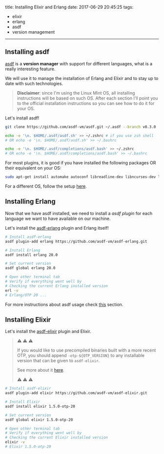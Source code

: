 title: Installing Elixir and Erlang
date: 2017-06-29 20:45:25
tags:
  - elixir
  - erlang
  - asdf
  - version management
---

## Installing asdf
[asdf](https://github.com/asdf-vm/asdf) is a **version manager** with support for different languages, what is a really interesting feature.

We will use it to manage the installation of Erlang and Elixir and to stay up to date with such technologies.

> **Disclaimer**: since I'm using the Linux Mint OS, all installing instructions will be based on such OS. After each section I'll point you to the official installation instructions so you can see how to do it for your OS.

Let's install asdf!

```sh
git clone https://github.com/asdf-vm/asdf.git ~/.asdf --branch v0.3.0

echo -e '\n. $HOME/.asdf/asdf.sh' >> ~/.zshrc # if you use zsh shell
# OR echo -e '\n. $HOME/.asdf/asdf.sh' >> ~/.bashrc

echo -e '\n. $HOME/.asdf/completions/asdf.bash' >> ~/.zshrc
# OR echo -e '\n. $HOME/.asdf/completions/asdf.bash' >> ~/.bashrc
```

For most plugins, it is good if you have installed the following packages OR their equivalent on your OS:

```sh
sudo apt-get install automake autoconf libreadline-dev libncurses-dev libssl-dev libyaml-dev libxslt-dev libffi-dev libtool unixodbc-dev
```

For a different OS, follow the setup [here](https://github.com/asdf-vm/asdf#setup).

## Installing Erlang
Now that we have asdf installed, we need to install a *asdf plugin* for each language we want to have available on our machine.

Let's install the [asdf-erlang](https://github.com/asdf-vm/asdf-erlang) plugin and Erlang itself!

```sh
# Install asdf-erlang
asdf plugin-add erlang https://github.com/asdf-vm/asdf-erlang.git

# Install Erlang
asdf install erlang 20.0

# Set current version
asdf global erlang 20.0

# Open other terminal tab
# Verify if everything went well by
# Checking the current Erlang installed version
erl -v
# Erlang/OTP 20 ...
```

For more instructions about asdf usage check [this](https://github.com/asdf-vm/asdf#usage) section.

## Installing Elixir
Let's install the [asdf-elixir](https://github.com/asdf-vm/asdf-elixir) plugin and Elixir.

> :warning: :warning: :warning:
>
> If you would like to use precompiled binaries built with a more recent OTP, you should append `-otp-${OTP_VERSION}` to any installable version that can be given to `asdf-elixir`.
>
> See more about it [here](https://github.com/asdf-vm/asdf-elixir#elixir-precompiled-versions).
>
> :warning: :warning: :warning:

```sh
# Install asdf-elixir
asdf plugin-add elixir https://github.com/asdf-vm/asdf-elixir.git

# Install Elixir
asdf install elixir 1.5.0-otp-20

# Set current version
asdf global elixir 1.5.0-otp-20

# Open other terminal tab
# Verify if everything went well by
# Checking the current Elixir installed version
elixir -v
# Elixir 1.5.0-otp-20
```
